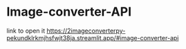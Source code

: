 # Image-converter-API


link to open it
https://2imageconverterpy-pekundklrkmjhsfwjt38ja.streamlit.app/#image-converter-api
